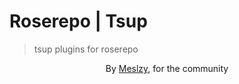 # Roserepo | Tsup

> tsup plugins for roserepo

<center>
    By <a target="_blank" href="https://meslzy.com">Meslzy</a>, for the community
</center>